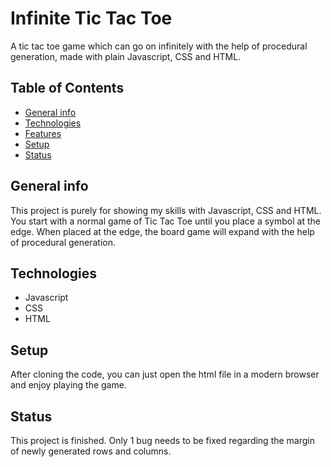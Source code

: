 # Infinite Tic Tac Toe
A tic tac toe game which can go on infinitely with the help of procedural generation, made with plain Javascript, CSS and HTML.

## Table of Contents
* [General info](#general-info)
* [Technologies](#technologies)
* [Features](#features)
* [Setup](#setup)
* [Status](#status)

## General info
This project is purely for showing my skills with Javascript, CSS and HTML. You start with a normal game of Tic Tac Toe until you place a symbol at the edge. When placed at the edge, the board game will expand with the help of procedural generation.

## Technologies
- Javascript
- CSS
- HTML

## Setup
After cloning the code, you can just open the html file in a modern browser and enjoy playing the game.

## Status
This project is finished. Only 1 bug needs to be fixed regarding the margin of newly generated rows and columns.
